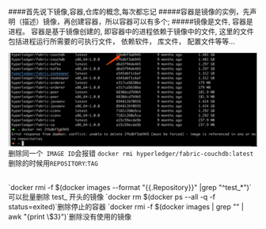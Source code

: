 ####首先说下镜像,容器,仓库的概念,每次都忘记
#####容器是镜像的实例，先声明（描述）镜像，再创建容器，所以容器可以有多个;
#####镜像是文件, 容器是进程。 容器是基于镜像创建的, 即容器中的进程依赖于镜像中的文件, 这里的文件包括进程运行所需要的可执行文件， 依赖软件， 库文件， 配置文件等等...

![](/assets/WX20180408-104025@2x.png)
删除同一个` IMAGE ID`会报错
`docker rmi hyperledger/fabric-couchdb:latest`删除的时候用`REPOSITORY`:`TAG`


<br>
`docker rmi -f $(docker images --format "{{.Repository}}" |grep "^test_*")`可以批量删除 test_ 开头的镜像
`docker rm $(docker ps --all -q -f status=exited)`删除停止的容器
`docker rmi -f $(docker images | grep "<none>" | awk "{print \$3}")`删除没有使用的镜像
